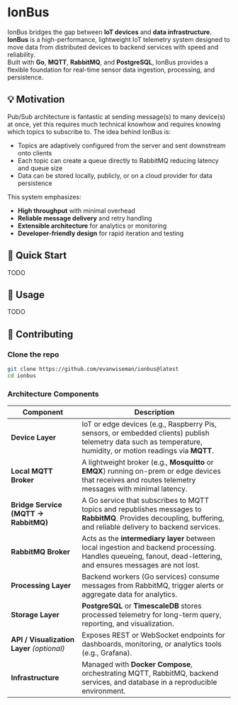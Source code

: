 # IonBus

IonBus bridges the gap between **IoT devices** and **data infrastructure**. **IonBus** is a high-performance, lightweight IoT telemetry system designed to move data from distributed devices to backend services with speed and reliability.  
Built with **Go**, **MQTT**, **RabbitMQ**, and **PostgreSQL**, IonBus provides a flexible foundation for real-time sensor data ingestion, processing, and persistence.

## 💡 Motivation
Pub/Sub architecture is fantastic at sending message(s) to many device(s) at once, yet this requires much technical knowhow and requires knowing which topics to subscribe to. The idea behind IonBus is:
-  Topics are adaptively configured from the server and sent downstream onto clients
-  Each topic can create a queue directly to RabbitMQ reducing latency and queue size
-  Data can be stored locally, publicly, or on a cloud provider for data persistence

This system emphasizes:
- **High throughput** with minimal overhead  
- **Reliable message delivery** and retry handling  
- **Extensible architecture** for analytics or monitoring
- **Developer-friendly design** for rapid iteration and testing

## 🚀 Quick Start
TODO

## 📖 Usage
TODO

## 🤝 Contributing

### Clone the repo
```bash
git clone https://github.com/evanwiseman/ionbus@latest
cd ionbus
```

### Architecture Components

| Component | Description |
|------------|-------------|
| **Device Layer** | IoT or edge devices (e.g., Raspberry Pis, sensors, or embedded clients) publish telemetry data such as temperature, humidity, or motion readings via **MQTT**. |
| **Local MQTT Broker** | A lightweight broker (e.g., **Mosquitto** or **EMQX**) running on-prem or edge devices that receives and routes telemetry messages with minimal latency. |
| **Bridge Service (MQTT → RabbitMQ)** | A Go service that subscribes to MQTT topics and republishes messages to **RabbitMQ**. Provides decoupling, buffering, and reliable delivery to backend services. |
| **RabbitMQ Broker** | Acts as the **intermediary layer** between local ingestion and backend processing. Handles queueing, fanout, dead-lettering, and ensures messages are not lost. |
| **Processing Layer** | Backend workers (Go services) consume messages from RabbitMQ, trigger alerts or aggregate data for analytics. |
| **Storage Layer** | **PostgreSQL** or **TimescaleDB** stores processed telemetry for long-term query, reporting, and visualization. |
| **API / Visualization Layer** *(optional)* | Exposes REST or WebSocket endpoints for dashboards, monitoring, or analytics tools (e.g., Grafana). |
| **Infrastructure** | Managed with **Docker Compose**, orchestrating MQTT, RabbitMQ, backend services, and database in a reproducible environment. |

